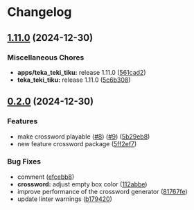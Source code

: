 # Changelog

## [1.11.0](https://github.com/andiasrafil/teka-teki-teku/compare/cross_word@v0.2.0...cross_word@v1.11.0) (2024-12-30)


### Miscellaneous Chores

* **apps/teka_teki_tiku:** release 1.11.0 ([561cad2](https://github.com/andiasrafil/teka-teki-teku/commit/561cad200baf4e6b7ec22a79c575ac20a5d09c45))
* **teka_teki_tiku:** release 1.11.0 ([5c6b308](https://github.com/andiasrafil/teka-teki-teku/commit/5c6b308bb16cd265277fb97c655508b8dbddd82f))

## [0.2.0](https://github.com/andiasrafil/teka-teki-teku/compare/cross_word-v0.1.3...cross_word@v0.2.0) (2024-12-30)


### Features

* make crossword playable ([#8](https://github.com/andiasrafil/teka-teki-teku/issues/8)) ([#9](https://github.com/andiasrafil/teka-teki-teku/issues/9)) ([5b29eb8](https://github.com/andiasrafil/teka-teki-teku/commit/5b29eb823f1eb98afee6fe4a04089011ed28e484))
* new feature crossword package ([5ff2ef7](https://github.com/andiasrafil/teka-teki-teku/commit/5ff2ef79931c0389e03cf91a29f7cfbbd59e556c))


### Bug Fixes

* comment ([efcebb8](https://github.com/andiasrafil/teka-teki-teku/commit/efcebb86536471f4ff99db1fd0e43d66fbf893ef))
* **crossword:** adjust empty box color ([112abbe](https://github.com/andiasrafil/teka-teki-teku/commit/112abbe971a5c54d66bdfb35fdc12ad01ae95f14))
* improve performance of the crossword generator ([81767fe](https://github.com/andiasrafil/teka-teki-teku/commit/81767fe2fe371ceadf541712f96e7a1222f1ee51))
* update linter warnings ([b179420](https://github.com/andiasrafil/teka-teki-teku/commit/b179420ffbc283aa18b8dd0d9bd0fa8a333d92b3))

